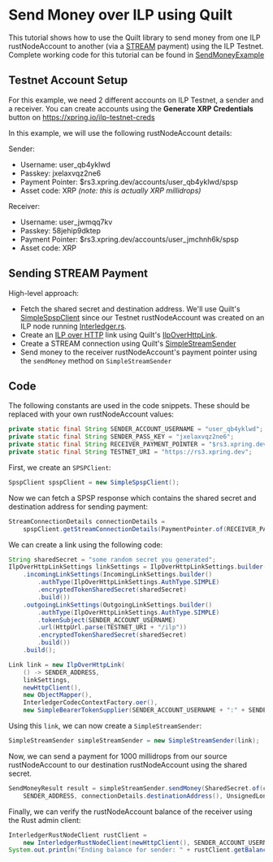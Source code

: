 # Send Money over ILP using Quilt

This tutorial shows how to use the Quilt library to send money from one ILP rustNodeAccount to another 
(via a [STREAM](https://interledger.org/rfcs/0029-stream/) payment) using the ILP Testnet. 
Complete working code for this tutorial can be found in [SendMoneyExample](./src/main/java/org/interledger/examples/SendMoneyExample.java)

## Testnet Account Setup

For this example, we need 2 different accounts on ILP Testnet, a sender and a receiver. You can create 
accounts using the **Generate XRP Credentials** button on https://xpring.io/ilp-testnet-creds

In this example, we will use the following rustNodeAccount details:

Sender:
- Username: user_qb4yklwd
- Passkey: jxelaxvqz2ne6
- Payment Pointer: $rs3.xpring.dev/accounts/user_qb4yklwd/spsp
- Asset code: XRP _(note: this is actually XRP millidrops)_

Receiver:
- Username: user_jwmqq7kv
- Passkey: 58jehip9dktep
- Payment Pointer: $rs3.xpring.dev/accounts/user_jmchnh6k/spsp
- Asset code: XRP

## Sending STREAM Payment

High-level approach:
- Fetch the shared secret and destination address. We'll use Quilt's [SimpleSpspClient](../../spsp-parent/spsp-client/src/main/java/org/interledger/spsp/client/SimpleSpspClient.java)
since our Testnet rustNodeAccount was created on an ILP node running  [Interledger.rs](https://github.com/interledger-rs/interledger-rs). 
- Create an [ILP over HTTP](https://interledger.org/rfcs/0035-ilp-over-http/) link using Quilt's 
[IlpOverHttpLink](../../link-parent/link-ilp-over-http/src/main/java/org/interledger/link/http/IlpOverHttpLink.java). 
- Create a STREAM connection using Quilt's [SimpleStreamSender](../../stream-parent/stream-client/src/main/java/org/interledger/stream/sender/SimpleStreamSender.java)
- Send money to the receiver rustNodeAccount's payment pointer using the `sendMoney` method on `SimpleStreamSender`

## Code

The following constants are used in the code snippets. These should be replaced with your own rustNodeAccount values:
```java
private static final String SENDER_ACCOUNT_USERNAME = "user_qb4yklwd";
private static final String SENDER_PASS_KEY = "jxelaxvqz2ne6";
private static final String RECEIVER_PAYMENT_POINTER = "$rs3.xpring.dev/accounts/user_jwmqq7kv/spsp";
private static final String TESTNET_URI = "https://rs3.xpring.dev";
```

First, we create an `SPSPClient`:
```java
SpspClient spspClient = new SimpleSpspClient();
```

Now we can fetch a SPSP response which contains the shared secret and destination address for sending payment:
```java
StreamConnectionDetails connectionDetails =
    spspClient.getStreamConnectionDetails(PaymentPointer.of(RECEIVER_PAYMENT_POINTER));
```

We can create a link using the following code:
```java
String sharedSecret = "some random secret you generated";
IlpOverHttpLinkSettings linkSettings = IlpOverHttpLinkSettings.builder()
    .incomingLinkSettings(IncomingLinkSettings.builder()
        .authType(IlpOverHttpLinkSettings.AuthType.SIMPLE)
        .encryptedTokenSharedSecret(sharedSecret)
        .build())
    .outgoingLinkSettings(OutgoingLinkSettings.builder()
        .authType(IlpOverHttpLinkSettings.AuthType.SIMPLE)
        .tokenSubject(SENDER_ACCOUNT_USERNAME)
        .url(HttpUrl.parse(TESTNET_URI + "/ilp"))
        .encryptedTokenSharedSecret(sharedSecret)
        .build())
    .build();

Link link = new IlpOverHttpLink(
    () -> SENDER_ADDRESS,
    linkSettings,
    newHttpClient(),
    new ObjectMapper(),
    InterledgerCodecContextFactory.oer(),
    new SimpleBearerTokenSupplier(SENDER_ACCOUNT_USERNAME + ":" + SENDER_PASS_KEY));
```

Using this `link`, we can now create a `SimpleStreamSender`:
```java
SimpleStreamSender simpleStreamSender = new SimpleStreamSender(link);
```

Now, we can send a payment for 1000 millidrops from our source rustNodeAccount to our destination rustNodeAccount using the shared secret.
```java
SendMoneyResult result = simpleStreamSender.sendMoney(SharedSecret.of(connectionDetails.sharedSecret().value()),
    SENDER_ADDRESS, connectionDetails.destinationAddress(), UnsignedLong.valueOf(1000)).get();
```

Finally, we can verify the rustNodeAccount balance of the receiver using the Rust admin client:
```java
InterledgerRustNodeClient rustClient =
    new InterledgerRustNodeClient(newHttpClient(), SENDER_ACCOUNT_USERNAME + ":" + SENDER_PASS_KEY, TESTNET_URI);
System.out.println("Ending balance for sender: " + rustClient.getBalance(SENDER_ACCOUNT_USERNAME));
``` 

